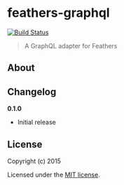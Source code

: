 # feathers-graphql

[![Build Status](https://travis-ci.org/feathersjs/feathers-graphql.png?branch=master)](https://travis-ci.org/feathersjs/feathers-graphql)

> A GraphQL adapter for Feathers

## About


## Changelog

__0.1.0__

- Initial release

## License

Copyright (c) 2015

Licensed under the [MIT license](LICENSE).
